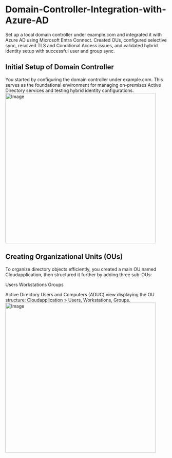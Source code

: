 # Domain-Controller-Integration-with-Azure-AD

Set up a local domain controller under example.com and integrated it with Azure AD using Microsoft Entra Connect. Created OUs, configured selective sync, resolved TLS and Conditional Access issues, and validated hybrid identity setup with successful user and group sync.
  <br/>
<h2> Initial Setup of Domain Controller</h2>
You started by configuring the domain controller under example.com. This serves as the foundational environment for managing on-premises Active Directory services and testing hybrid identity configurations.
<img width="468" alt="Image" src="https://github.com/user-attachments/assets/7c118910-a454-41c3-a056-8597633d110a" />
<br/>
<h2>Creating Organizational Units (OUs)</h2>
To organize directory objects efficiently, you created a main OU named Cloudapplication, then structured it further by adding three sub-OUs:

Users
Workstations
Groups

Active Directory Users and Computers (ADUC) view displaying the OU structure: Cloudapplication > Users, Workstations, Groups.
<img width="468" alt="Image" src="https://github.com/user-attachments/assets/5b7fc415-e479-4a3f-bbd0-185802a90d84" />
